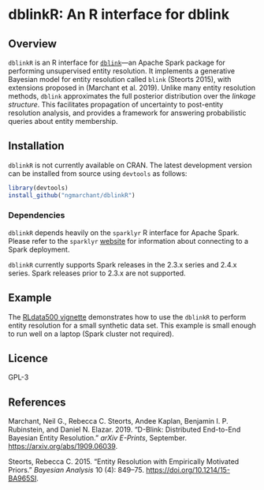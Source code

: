<!-- README.md is generated from README.Rmd. Please edit that file -->

# dblinkR: An R interface for dblink

## Overview

`dblinkR` is an R interface for
[`dblink`](https://github.com/cleanzr/dblink)—an Apache Spark package
for performing unsupervised entity resolution. It implements a
generative Bayesian model for entity resolution called `blink` (Steorts
2015), with extensions proposed in (Marchant et al. 2019). Unlike many
entity resolution methods, `dblink` approximates the full posterior
distribution over the *linkage structure*. This facilitates propagation
of uncertainty to post-entity resolution analysis, and provides a
framework for answering probabilistic queries about entity membership.

## Installation

`dblinkR` is not currently available on CRAN. The latest development
version can be installed from source using `devtools` as follows:

``` r
library(devtools)
install_github("ngmarchant/dblinkR")
```

### Dependencies

`dblinkR` depends heavily on the `sparklyr` R interface for Apache
Spark. Please refer to the `sparklyr`
[website](https://spark.rstudio.com/) for information about connecting
to a Spark deployment.

`dblinkR` currently supports Spark releases in the 2.3.x series and
2.4.x series. Spark releases prior to 2.3.x are not supported.

## Example

The [RLdata500 vignette](vignettes/RLdata500.Rmd) demonstrates how to
use the `dblinkR` to perform entity resolution for a small synthetic
data set. This example is small enough to run well on a laptop (Spark
cluster not required).

## Licence

GPL-3

## References

<div id="refs" class="references">

<div id="ref-marchant_d-blink_2019">

Marchant, Neil G., Rebecca C. Steorts, Andee Kaplan, Benjamin I. P.
Rubinstein, and Daniel N. Elazar. 2019. “D-Blink: Distributed End-to-End
Bayesian Entity Resolution.” *arXiv E-Prints*, September.
<https://arxiv.org/abs/1909.06039>.

</div>

<div id="ref-steorts_entity_2015">

Steorts, Rebecca C. 2015. “Entity Resolution with Empirically Motivated
Priors.” *Bayesian Analysis* 10 (4): 849–75.
<https://doi.org/10.1214/15-BA965SI>.

</div>

</div>
